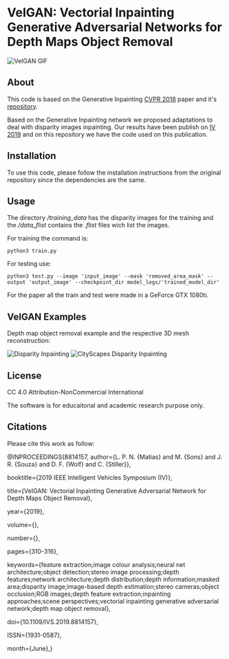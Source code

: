 # VeIGAN: Vectorial Inpainting Generative Adversarial Networks for Depth Maps Object Removal

![VeIGAN GIF](https://github.com/nuneslu/VeIGAN/blob/master/examples/IVGif.gif)

## About
This code is based on the Generative Inpainting [CVPR 2018](https://arxiv.org/abs/1801.07892) paper and it's [repository](https://github.com/JiahuiYu/generative_inpainting).

Based on the Generative Inpainting network we proposed adaptations to deal with disparity images inpainting. Our results have been publish on [IV 2019](https://ieeexplore.ieee.org/document/8814157) and on this repository we have the code used on this publication.

## Installation

To use this code, please follow the installation instructions from the original repository since the dependencies are the same.

## Usage

The directory _/training_data_ has the disparity images for the training and the _/data_flist_ contains the _.flist_ files wich list the images.

For training the command is:
```
python3 train.py
```

For testing use:
```
python3 test.py --image 'input_image' --mask 'removed_area_mask' --output 'output_image' --checkpoint_dir model_logs/'trained_model_dir'
```
For the paper all the train and test were made in a GeForce GTX 1080ti.

## VeIGAN Examples

Depth map object removal example and the respective 3D mesh reconstruction:

![Disparity Inpainting](https://github.com/nuneslu/VeIGAN/blob/master/examples/example.png)
![CityScapes Disparity Inpainting](https://github.com/nuneslu/VeIGAN/blob/master/examples/spoiler_result.png)


## License

CC 4.0 Attribution-NonCommercial International

The software is for educaitonal and academic research purpose only.

## Citations

Please cite this work as follow:

@INPROCEEDINGS{8814157,
author={L. P. N. {Matias} and M. {Sons} and J. R. {Souza} and D. F. {Wolf} and C. {Stiller}},

booktitle={2019 IEEE Intelligent Vehicles Symposium (IV)},

title={VeIGAN: Vectorial Inpainting Generative Adversarial Network for Depth Maps Object Removal},

year={2019},

volume={},

number={},

pages={310-316},

keywords={feature extraction;image colour analysis;neural net architecture;object detection;stereo image processing;depth features;network architecture;depth distribution;depth information;masked area;disparity image;image-based depth estimation;stereo cameras;object occlusion;RGB images;depth feature extraction;inpainting approaches;scene perspectives;vectorial inpainting generative adversarial network;depth map object removal},

doi={10.1109/IVS.2019.8814157},

ISSN={1931-0587},

month={June},}
